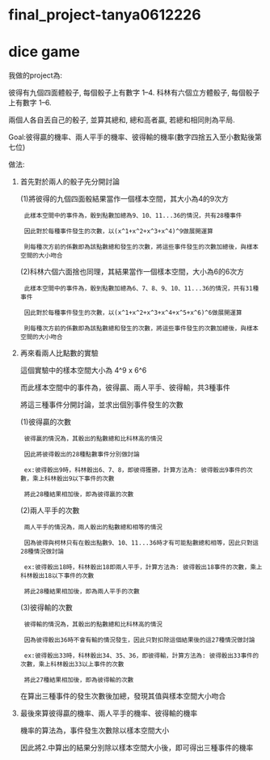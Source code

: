 # final_project-tanya0612226

# dice game

我做的project為:

   彼得有九個四面體骰子, 每個骰子上有數字 1–4. 科林有六個立方體骰子, 每個骰子上有數字 1–6.

   兩個人各自丟自己的骰子, 並算其總和, 總和高者贏, 若總和相同則為平局.

  Goal:彼得贏的機率、兩人平手的機率、彼得輸的機率(數字四捨五入至小數點後第七位)

做法:

1. 首先對於兩人的骰子先分開討論

      (1)將彼得的九個四面骰結果當作一個樣本空間，其大小為4的9次方

        此樣本空間中的事件為，骰到點數加總為9、10、11...36的情況，共有28種事件

        因此對於每種事件發生的次數，以(x^1+x^2+x^3+x^4)^9做展開運算

        則每種次方前的係數即為該點數總和發生的次數，將這些事件發生的次數加總後，與樣本空間的大小吻合

      (2)科林六個六面捨也同理，其結果當作一個樣本空間，大小為6的6次方

        此樣本空間中的事件為，骰到點數加總為6、7、8、9、10、11...36的情況，共有31種事件

        因此對於每種事件發生的次數，以(x^1+x^2+x^3+x^4+x^5+x^6)^6做展開運算

        則每種次方前的係數即為該點數總和發生的次數，將這些事件發生的次數加總後，與樣本空間的大小吻合

  
  
2. 再來看兩人比點數的實驗

      這個實驗中的樣本空間大小為 4^9 x 6^6

      而此樣本空間中的事件為，彼得贏、兩人平手、彼得輸，共3種事件

      將這三種事件分開討論，並求出個別事件發生的次數

      (1)彼得贏的次數

        彼得贏的情況為，其骰出的點數總和比科林高的情況

        因此將彼得骰出的28種點數事件分別做討論

        ex:彼得骰出9時，科林骰出6、7、8，即彼得獲勝，計算方法為: 彼得骰出9事件的次數，乘上科林骰出9以下事件的次數

        將此28種結果相加後，即為彼得贏的次數

      (2)兩人平手的次數

        兩人平手的情況為，兩人骰出的點數總和相等的情況

        因為彼得與柯林只有在骰出點數9、10、11...36時才有可能點數總和相等，因此只對這28種情況做討論

        ex:彼得骰出18時，科林骰出18即兩人平手，計算方法為: 彼得骰出18事件的次數，乘上科林骰出18以下事件的次數

        將此28種結果相加後，即為兩人平手的次數

      (3)彼得輸的次數

        彼得輸的情況為，其骰出的點數總和比科林高的情況

        因為彼得骰出36時不會有輸的情況發生，因此只對扣除這個結果後的這27種情況做討論

        ex:彼得骰出33時，科林骰出34、35、36，即彼得輸，計算方法為: 彼得骰出33事件的次數，乘上科林骰出33以上事件的次數

        將此27種結果相加後，即為彼得輸的次數
  
  
  
      在算出三種事件的發生次數後加總，發現其值與樣本空間大小吻合
  
  3. 最後來算彼得贏的機率、兩人平手的機率、彼得輸的機率
  
      機率的算法為，事件發生次數除以樣本空間大小

      因此將2.中算出的結果分別除以樣本空間大小後，即可得出三種事件的機率
